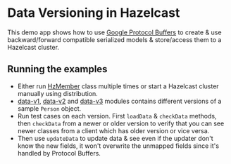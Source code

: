 # Data Versioning in Hazelcast

This demo app shows how to use [Google Protocol Buffers](https://developers.google.com/protocol-buffers/) to create & 
use backward/forward compatible serialized models & store/access them to a Hazelcast cluster.


## Running the examples

 - Either run  [HzMember](cluster/src/main/java/com/test/cluster/HzMember.java) class multiple times or start a Hazelcast
cluster manually using distribution.
 - [data-v1](data-v1), [data-v2](data-v2) and [data-v3](data-v3) modules contains different versions of a sample `Person`
 object.
 - Run test cases on each version. First `loadData` & `checkData` methods, then `checkData` from a newer or older version
 to verify that you can see newer classes from a client which has older version or vice versa.
 - Then use `updateData` to update data & see even if the updater don't know the new fields, it won't overwrite the 
 unmapped fields since it's handled by Protocol Buffers.